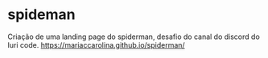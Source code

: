 # spideman
Criação de uma landing page  do spiderman, desafio  do canal do discord do Iuri code.
https://mariaccarolina.github.io/spiderman/
